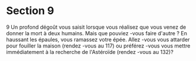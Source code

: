 # Section 9

9
Un profond dégoût vous saisit lorsque vous réalisez que vous
venez de donner la mort à deux humains. Mais que pouviez -vous
faire d'autre ? En haussant les épaules, vous ramassez votre épée.
Allez -vous vous attarder pour fouiller la maison (rendez -vous au
117) ou préférez -vous vous mettre immédiatement à la recherche
de l'Astéroïde (rendez -vous au  132)?